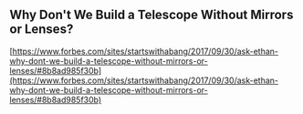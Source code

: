 ## Why Don't We Build a Telescope Without Mirrors or Lenses?
  
  [https://www.forbes.com/sites/startswithabang/2017/09/30/ask-ethan-why-dont-we-build-a-telescope-without-mirrors-or-lenses/#8b8ad985f30b](https://www.forbes.com/sites/startswithabang/2017/09/30/ask-ethan-why-dont-we-build-a-telescope-without-mirrors-or-lenses/#8b8ad985f30b)